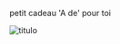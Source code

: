 petit cadeau 'A de' pour toi 

![titulo](https://github.com/user-attachments/assets/3fffe422-e3b6-4ecc-beea-39031afa9152)
